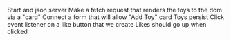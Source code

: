 Start and json server
Make a fetch request that renders the toys to the dom via a "card"
Connect a form that will allow "Add Toy" card
Toys persist
Click event listener on a like button that we create
Likes should go up when clicked

